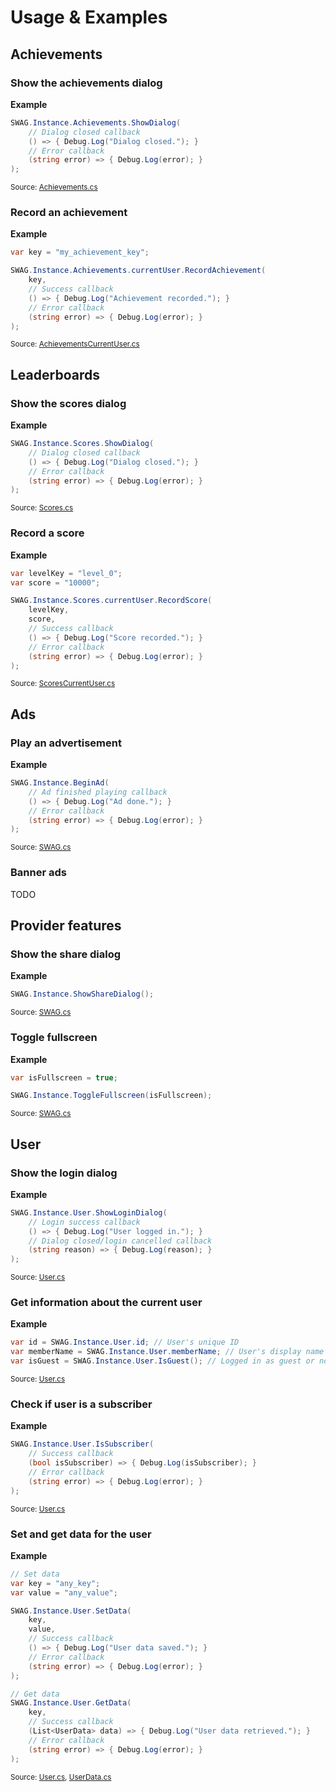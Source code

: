 # Usage & Examples

## Achievements

### Show the achievements dialog

**Example**
```c#
SWAG.Instance.Achievements.ShowDialog(
    // Dialog closed callback
    () => { Debug.Log("Dialog closed."); }
    // Error callback
    (string error) => { Debug.Log(error); }
);
```
<small>Source: [Achievements.cs](/unity/script-reference/AddictingGames/Achievements/Achievements)</small>

### Record an achievement

**Example**
```c#
var key = "my_achievement_key";

SWAG.Instance.Achievements.currentUser.RecordAchievement(
    key,
    // Success callback
    () => { Debug.Log("Achievement recorded."); }
    // Error callback
    (string error) => { Debug.Log(error); }
);
```
<small>Source: [AchievementsCurrentUser.cs](/unity/script-reference/AddictingGames/Achievements/AchievementsCurrentUser)</small>

## Leaderboards

### Show the scores dialog

**Example**
```c#
SWAG.Instance.Scores.ShowDialog(
    // Dialog closed callback
    () => { Debug.Log("Dialog closed."); }
    // Error callback
    (string error) => { Debug.Log(error); }
);
```
<small>Source: [Scores.cs](/unity/script-reference/AddictingGames/Scores/Scores)</small>

### Record a score

**Example**
```c#
var levelKey = "level_0";
var score = "10000";

SWAG.Instance.Scores.currentUser.RecordScore(
    levelKey,
    score,
    // Success callback
    () => { Debug.Log("Score recorded."); }
    // Error callback
    (string error) => { Debug.Log(error); }
);
```
<small>Source: [ScoresCurrentUser.cs](/unity/script-reference/AddictingGames/Scores/ScoresCurrentUser)</small>

## Ads

### Play an advertisement

**Example**
```c#
SWAG.Instance.BeginAd(
    // Ad finished playing callback
    () => { Debug.Log("Ad done."); }
    // Error callback
    (string error) => { Debug.Log(error); }
);
```
<small>Source: [SWAG.cs](/unity/script-reference/AddictingGames/SWAG)</small>

### Banner ads

TODO

## Provider features

### Show the share dialog

**Example**
```c#
SWAG.Instance.ShowShareDialog();
```
<small>Source: [SWAG.cs](/unity/script-reference/AddictingGames/SWAG)</small>

### Toggle fullscreen

**Example**
```c#
var isFullscreen = true;

SWAG.Instance.ToggleFullscreen(isFullscreen);
```
<small>Source: [SWAG.cs](/unity/script-reference/AddictingGames/SWAG)</small>

## User

### Show the login dialog

**Example**
```c#
SWAG.Instance.User.ShowLoginDialog(
    // Login success callback
    () => { Debug.Log("User logged in."); }
    // Dialog closed/login cancelled callback
    (string reason) => { Debug.Log(reason); }
);
```
<small>Source: [User.cs](/unity/script-reference/AddictingGames/User)</small>

### Get information about the current user

**Example**
```c#
var id = SWAG.Instance.User.id; // User's unique ID
var memberName = SWAG.Instance.User.memberName; // User's display name
var isGuest = SWAG.Instance.User.IsGuest(); // Logged in as guest or not
```
<small>Source: [User.cs](/unity/script-reference/AddictingGames/User)</small>

### Check if user is a subscriber

**Example**
```c#
SWAG.Instance.User.IsSubscriber(
    // Success callback
    (bool isSubscriber) => { Debug.Log(isSubscriber); }
    // Error callback
    (string error) => { Debug.Log(error); }
);
```
<small>Source: [User.cs](/unity/script-reference/AddictingGames/User)</small>

### Set and get data for the user

**Example**
```c#
// Set data
var key = "any_key";
var value = "any_value";

SWAG.Instance.User.SetData(
    key,
    value,
    // Success callback
    () => { Debug.Log("User data saved."); }
    // Error callback
    (string error) => { Debug.Log(error); }
);

// Get data
SWAG.Instance.User.GetData(
    key,
    // Success callback
    (List<UserData> data) => { Debug.Log("User data retrieved."); }
    // Error callback
    (string error) => { Debug.Log(error); }
);
```
<small>Source: [User.cs](/unity/script-reference/AddictingGames/User), [UserData.cs](/unity/script-reference/AddictingGames/User/UserData)</small>

